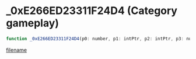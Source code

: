 # _0xE266ED23311F24D4 (Category gameplay)

```js
function _0xE266ED23311F24D4(p0: number, p1: intPtr, p2: intPtr, p3: number, p4: number, p5: boolean): Array
```

[filename](_0xE266ED23311F24D4_m.md ':include')